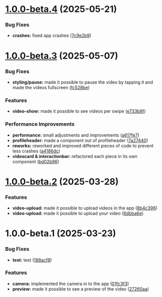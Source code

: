 # [1.0.0-beta.4](https://github.com/94836615/betok_app/compare/v1.0.0-beta.3...v1.0.0-beta.4) (2025-05-21)


### Bug Fixes

* **crashes:** fixed app crashes ([7c9e2b9](https://github.com/94836615/betok_app/commit/7c9e2b9b41237de7c588c686d679940cbeeb7270))

# [1.0.0-beta.3](https://github.com/94836615/betok_app/compare/v1.0.0-beta.2...v1.0.0-beta.3) (2025-05-07)


### Bug Fixes

* **styling/pause:** made it possible to pause the video by tapping it and made the videos fullscreen ([fc528be](https://github.com/94836615/betok_app/commit/fc528be7dacfb5a9bf7de28f54f423c7d96f4f2c))


### Features

* **video-show:** made it possible to see videos per swipe ([e733b8f](https://github.com/94836615/betok_app/commit/e733b8fc97b322d68236bb0927425f6e73aca098))


### Performance Improvements

* **performance:** small adjustments and improvements ([a617fe7](https://github.com/94836615/betok_app/commit/a617fe78b1237cd3435a873c53840b5948878047))
* **profileheader:** made a component out of profileheader ([7a27440](https://github.com/94836615/betok_app/commit/7a2744022e06cafa435cd8417606161dab828fa1))
* **reworks:** reworked and improved different pieces of code to prevent less crashes ([a4186dc](https://github.com/94836615/betok_app/commit/a4186dc1961b820d5d862e4ae72d9b96b698c01b))
* **videocard & interactionbar:** refactored each piece in its own component ([bd02b96](https://github.com/94836615/betok_app/commit/bd02b96bc84f01bec72d0744d64943a61fa3c39e))

# [1.0.0-beta.2](https://github.com/94836615/betok_app/compare/v1.0.0-beta.1...v1.0.0-beta.2) (2025-03-28)


### Features

* **video-upload:** made it possible to upload videos in the app ([8b4c396](https://github.com/94836615/betok_app/commit/8b4c3964c9e501aa6921c09de0a52f4c4516aa2c))
* **video-upload:** made it possible to upload your video ([6dbba6e](https://github.com/94836615/betok_app/commit/6dbba6e666f854f1c3202843c646593e4b234cce))

# 1.0.0-beta.1 (2025-03-23)


### Bug Fixes

* **test:** test ([188acf8](https://github.com/94836615/betok_app/commit/188acf8be31f3981bca4b303e5d99297240b4686))


### Features

* **camera:** implemented the camera in to the app ([01fc3f3](https://github.com/94836615/betok_app/commit/01fc3f3800774eb42a3ec69a07de77acdfa6c793))
* **preview:** made it possible to see a preview of the video ([27260aa](https://github.com/94836615/betok_app/commit/27260aa68fe0b047e8f1b4e51f452805618f60a6))
